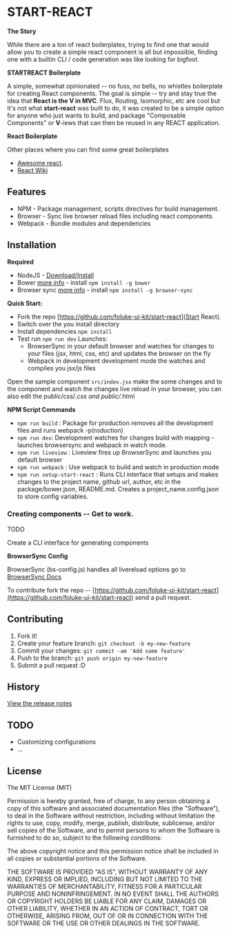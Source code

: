# START-REACT

**The Story**

While there are a ton of react boilerplates, trying to find one that would allow you to create a simple react component is all but impossible, finding one with a builtin CLI / code generation was like looking for bigfoot.    

**STARTREACT Boilerplate**

A simple, somewhat opinionated -- no fuss, no bells, no whistles boilerplate for creating React components. The goal is simple -- try and stay true the idea that **React is the V in MVC**. Flux, Routing, Isomorphic, etc are cool but it's not what **start-react** was built to do, it was created to be a simple option for anyone who just wants to build, and package "Composable Components" or **V**-iews that can then be reused in any REACT application.

**React Boilerplate**

Other places where you can find some great boilerplates

- [Awesome react](https://github.com/enaqx/awesome-react#boilerplates).
- [React Wiki](https://github.com/facebook/react/wiki/Complementary-Tools)

## Features

- NPM - Package management, scripts directives for build management.
- Browser - Sync live browser reload files including react components.
- Webpack - Bundle modules and dependencies

## Installation

**Required**
- NodeJS - [Download/Install](https://nodejs.org/)
- Bower [more info](http://bower.io/)  - install `npm install -g bower`
- Browser sync [more info](http://www.browsersync.io/) - install `npm install -g browser-sync`

**Quick Start:**
- Fork the repo [https://github.com/foluke-ui-kit/start-react](Start React).
- Switch over the you install directory
- Install dependencies `npm install`
- Test run `npm run dev`
    Launches:
    - BrowserSync in your default browser and watches for changes to your files (jsx, html, css, etc) and updates the browser on the fly
    - Webpack in development development mode the watches and compiles you jsx/js files

Open the sample component `src/index.jsx` make the some changes and to the component and watch the changes live reload in your browser, you can also edit the public/css/_.css and public/_.html

**NPM Script Commands**
- `npm run build` : Package for production  removes all the development files and runs webpack -p(roduction)
- `npm run dev`: Development watches for changes build with mapping - launches browsersync and webpack in watch mode.
- `npm run liveview` : Liveview fires up BrowserSync and launches you default browser
- `npm run webpack` : Use webpack to build and watch in production mode
- `npm run setup-start-react` : Runs CLI interface that setups and makes changes to the project name, github url, author, etc in the package/bower.json, README.md. Creates a project_name.config.json to store config variables.

### Creating components -- Get to work.

TODO

Create a CLI interface for generating components

**BrowserSync Config**

BrowserSync (bs-config.js) handles all livereload options go to [BrowserSync Docs](http://www.browsersync.io/docs/options/)

To contribute fork the repo -- [https://github.com/foluke-ui-kit/start-react](https://github.com/foluke-ui-kit/start-react) send a pull request.

## Contributing

1. Fork it!
2. Create your feature branch: `git checkout -b my-new-feature`
3. Commit your changes: `git commit -am 'Add some feature'`
4. Push to the branch: `git push origin my-new-feature`
5. Submit a pull request :D

## History
[View the release notes](https://github.com/foluke-ui-kit/start-react/releases)

## TODO
- Customizing configurations
- ...

## License
The MIT License (MIT)

Permission is hereby granted, free of charge, to any person obtaining a copy of this software and associated documentation files (the "Software"), to deal in the Software without restriction, including without limitation the rights to use, copy, modify, merge, publish, distribute, sublicense, and/or sell copies of the Software, and to permit persons to whom the Software is furnished to do so, subject to the following conditions:

The above copyright notice and this permission notice shall be included in all copies or substantial portions of the Software.

THE SOFTWARE IS PROVIDED "AS IS", WITHOUT WARRANTY OF ANY KIND, EXPRESS OR IMPLIED, INCLUDING BUT NOT LIMITED TO THE WARRANTIES OF MERCHANTABILITY, FITNESS FOR A PARTICULAR PURPOSE AND NONINFRINGEMENT. IN NO EVENT SHALL THE AUTHORS OR COPYRIGHT HOLDERS BE LIABLE FOR ANY CLAIM, DAMAGES OR OTHER LIABILITY, WHETHER IN AN ACTION OF CONTRACT, TORT OR OTHERWISE, ARISING FROM, OUT OF OR IN CONNECTION WITH THE SOFTWARE OR THE USE OR OTHER DEALINGS IN THE SOFTWARE.
